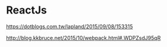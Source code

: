 # ReactJs

https://dotblogs.com.tw/lapland/2015/09/08/153315


http://blog.kkbruce.net/2015/10/webpack.html#.WDPZsdJ95qR
